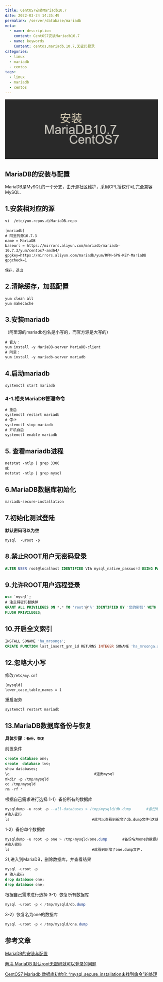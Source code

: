 ```yaml
---
title: CentOS7安装Mariadb10.7
date: 2022-03-24 14:35:49
permalink: /server/database/mariadb
meta:
  - name: description
    content: CentOS7安装Mariadb10.7
  - name: keywords
    Content: centos,mariadb,10.7,无密码登录
categories:
  - linux
  - mariadb
  - centos
tags:
  - linux
  - mariadb 
  - centos
---
```


<p align="center">
  <img src="/img/blog/20220324143351.png">
</p>

<!-- more -->

## MariaDB的安装与配置

MariaDB是MySQL的一个分支，由开源社区维护，采用GPL授权许可,完全兼容MySQL.

## 1.安装相对应的源

```shell
vi  /etc/yum.repos.d/MariaDB.repo

[mariadb]
# 阿里的源10.7.3
name = MariaDB
baseurl = https://mirrors.aliyun.com/mariadb/mariadb-10.7.3/yum/centos7-amd64/
gpgkey=https://mirrors.aliyun.com/mariadb/yum/RPM-GPG-KEY-MariaDB
gpgcheck=1

保存，退出

```

## 2.清除缓存，加载配置

```shell
yum clean all
yum makecache
```

## 3.安装mariadb

（阿里源的mariadb包名是小写的，而官方源是大写的）

```shell
# 官方：
yum install -y MariaDB-server MariaDB-client
# 阿里：
yum install -y mariadb-server mariadb 
```

## 4.启动mariadb

```shell
systemctl start mariadb
```

### 4-1.相关MariaDB管理命令

```shell
# 重启
systemctl restart mariadb
# 停止
systemctl stop mariadb
# 开机自启
systemctl enable mariadb
```

## 5. 查看mariadb进程

```shell
netstat -ntlp | grep 3306       
或
netstat -ntlp | grep mysql    
```

## 6.MariaDB数据库初始化

```shell
mariadb-secure-installation
```

## 7.初始化测试登陆

**默认密码可以为空**

```shell
mysql  -uroot -p
```

## 8.禁止ROOT用户无密码登录

```sql
ALTER USER root@localhost IDENTIFIED VIA mysql_native_password USING PASSWORD("your_root_pass")
```

## 9.允许ROOT用户远程登录

```sql
use `mysql`;
# 注意将密码替换掉
GRANT ALL PRIVILEGES ON *.* TO 'root'@'%' IDENTIFIED BY '您的密码' WITH GRANT OPTION;
FLUSH PRIVILEGES;
```
## 10.开启全文索引

```sql
INSTALL SONAME 'ha_mroonga';
CREATE FUNCTION last_insert_grn_id RETURNS INTEGER SONAME 'ha_mroonga.so';
```
## 12.忽略大小写

修改`/etc/my.cnf`

```shell
[mysqld]
lower_case_table_names = 1
```

重启服务

```shell
systemctl restart mariadb
```

## 13.MariaDB数据库备份与恢复

**具体步骤**：**`备份，恢复`**

前置条件

```sql
create database one;
create  database two;
show databases;
\q                                       #退出mysql
mkdir -p /tmp/mysqld
cd /tmp/mysqld
rm -rf *
```

根据自己需求进行选择
1-1）备份所有的数据库

```sql
mysqldump -u root -p --all-databases > /tmp/mysqld/db.dump       #备份所有的数据库
#输入密码
ls                                      #就可以查看到新增了db.dump文件(这就是数据库备份的文件).
```

1-2）备份单个数据库

```sql
mysqldump -u root -p one > /tmp/mysqld/one.dump       #备份名为one的数据库
#输入密码
ls                                      #就看到新增了one.dump文件.
```

2),进入到MariaDB，删除数据库，并查看结果

```sql
mysql -uroot -p
# 输入密码
drop database one;
drop database one;
```

根据自己需求进行选择
3-1）恢复所有数据库

```sql
mysql -uroot -p < /tmp/mysqld/db.dump     
```

3-2）恢复名为one的数据库

```sql
mysql -uroot -p < /tmp/mysqld/one.dump
```



## 参考文章

[MariaDB的安装与配置](https://blog.csdn.net/weixin_51202460/article/details/123672061)

[解决 MariaDB 默认root无密码就可以登录的问题](https://www.orcy.net.cn/1410.html)

[CentOS7 Mariadb 数据库初始化 “mysql_secure_installation未找到命令”的处理](https://blog.csdn.net/weixin_39310693/article/details/120393701)
